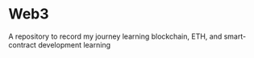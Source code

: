 # Web3
A repository to record my journey learning blockchain, ETH, and smart-contract development learning
